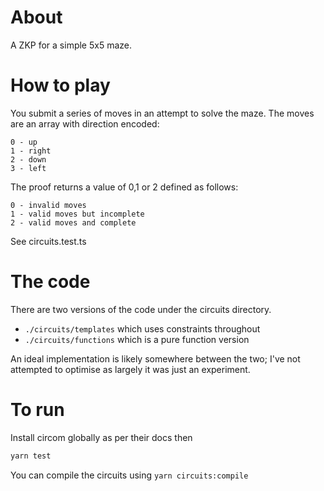 # About

A ZKP for a simple 5x5 maze.

# How to play

You submit a series of moves in an attempt to solve the maze. The moves are an array with direction encoded:

```
0 - up
1 - right
2 - down
3 - left
```

The proof returns a value of 0,1 or 2 defined as follows:

```
0 - invalid moves
1 - valid moves but incomplete
2 - valid moves and complete
```

See circuits.test.ts

# The code

There are two versions of the code under the circuits directory.

- `./circuits/templates` which uses constraints throughout
- `./circuits/functions` which is a pure function version

An ideal implementation is likely somewhere between the two; I've not attempted to optimise as largely it was just an experiment.

# To run

Install circom globally as per their docs then

```bash
yarn test
```

You can compile the circuits using `yarn circuits:compile`


